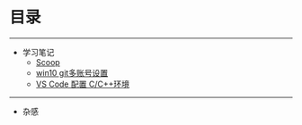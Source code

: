 # 目录

---
* 学习笔记
  * [Scoop](Study/Scoop.md)
  * [win10 git多账号设置](Study/Github.md)
  * [VS Code 配置 C/C++环境](Study/VSRunCplusplus.md)

---

* 杂感  

